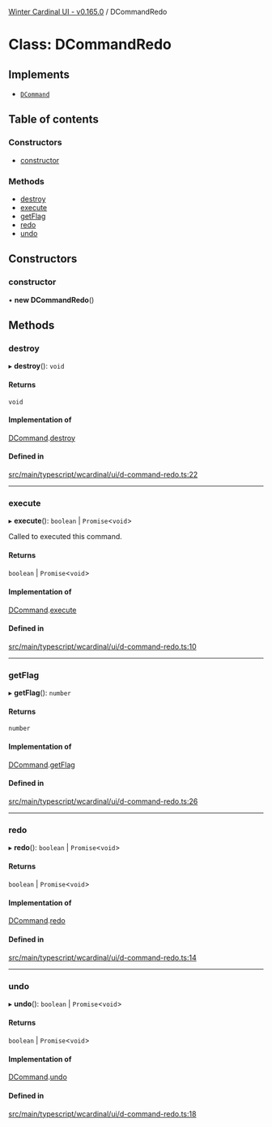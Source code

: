 [Winter Cardinal UI - v0.165.0](../index.md) / DCommandRedo

# Class: DCommandRedo

## Implements

- [`DCommand`](../interfaces/DCommand.md)

## Table of contents

### Constructors

- [constructor](DCommandRedo.md#constructor)

### Methods

- [destroy](DCommandRedo.md#destroy)
- [execute](DCommandRedo.md#execute)
- [getFlag](DCommandRedo.md#getflag)
- [redo](DCommandRedo.md#redo)
- [undo](DCommandRedo.md#undo)

## Constructors

### constructor

• **new DCommandRedo**()

## Methods

### destroy

▸ **destroy**(): `void`

#### Returns

`void`

#### Implementation of

[DCommand](../interfaces/DCommand.md).[destroy](../interfaces/DCommand.md#destroy)

#### Defined in

[src/main/typescript/wcardinal/ui/d-command-redo.ts:22](https://github.com/winter-cardinal/winter-cardinal-ui/blob/v0.165.0/src/main/typescript/wcardinal/ui/d-command-redo.ts#L22)

___

### execute

▸ **execute**(): `boolean` \| `Promise`<`void`\>

Called to executed this command.

#### Returns

`boolean` \| `Promise`<`void`\>

#### Implementation of

[DCommand](../interfaces/DCommand.md).[execute](../interfaces/DCommand.md#execute)

#### Defined in

[src/main/typescript/wcardinal/ui/d-command-redo.ts:10](https://github.com/winter-cardinal/winter-cardinal-ui/blob/v0.165.0/src/main/typescript/wcardinal/ui/d-command-redo.ts#L10)

___

### getFlag

▸ **getFlag**(): `number`

#### Returns

`number`

#### Implementation of

[DCommand](../interfaces/DCommand.md).[getFlag](../interfaces/DCommand.md#getflag)

#### Defined in

[src/main/typescript/wcardinal/ui/d-command-redo.ts:26](https://github.com/winter-cardinal/winter-cardinal-ui/blob/v0.165.0/src/main/typescript/wcardinal/ui/d-command-redo.ts#L26)

___

### redo

▸ **redo**(): `boolean` \| `Promise`<`void`\>

#### Returns

`boolean` \| `Promise`<`void`\>

#### Implementation of

[DCommand](../interfaces/DCommand.md).[redo](../interfaces/DCommand.md#redo)

#### Defined in

[src/main/typescript/wcardinal/ui/d-command-redo.ts:14](https://github.com/winter-cardinal/winter-cardinal-ui/blob/v0.165.0/src/main/typescript/wcardinal/ui/d-command-redo.ts#L14)

___

### undo

▸ **undo**(): `boolean` \| `Promise`<`void`\>

#### Returns

`boolean` \| `Promise`<`void`\>

#### Implementation of

[DCommand](../interfaces/DCommand.md).[undo](../interfaces/DCommand.md#undo)

#### Defined in

[src/main/typescript/wcardinal/ui/d-command-redo.ts:18](https://github.com/winter-cardinal/winter-cardinal-ui/blob/v0.165.0/src/main/typescript/wcardinal/ui/d-command-redo.ts#L18)
